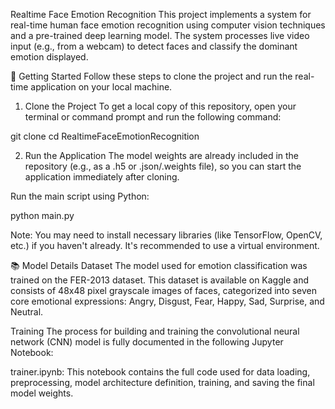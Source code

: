Realtime Face Emotion Recognition
This project implements a system for real-time human face emotion recognition using computer vision techniques and a pre-trained deep learning model. The system processes live video input (e.g., from a webcam) to detect faces and classify the dominant emotion displayed.

🚀 Getting Started
Follow these steps to clone the project and run the real-time application on your local machine.

1. Clone the Project
To get a local copy of this repository, open your terminal or command prompt and run the following command:

git clone <URL of your GitHub repository>
cd RealtimeFaceEmotionRecognition


2. Run the Application
The model weights are already included in the repository (e.g., as a .h5 or .json/.weights file), so you can start the application immediately after cloning.

Run the main script using Python:

python main.py


Note: You may need to install necessary libraries (like TensorFlow, OpenCV, etc.) if you haven't already. It's recommended to use a virtual environment.

📚 Model Details
Dataset
The model used for emotion classification was trained on the FER-2013 dataset. This dataset is available on Kaggle and consists of 48x48 pixel grayscale images of faces, categorized into seven core emotional expressions: Angry, Disgust, Fear, Happy, Sad, Surprise, and Neutral.

Training
The process for building and training the convolutional neural network (CNN) model is fully documented in the following Jupyter Notebook:

trainer.ipynb: This notebook contains the full code used for data loading, preprocessing, model architecture definition, training, and saving the final model weights.
